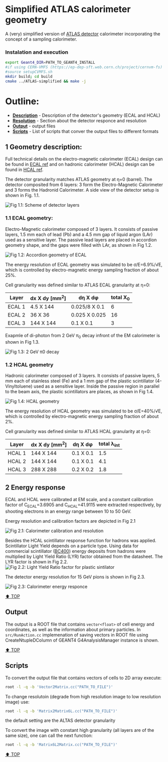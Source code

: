 # Simplified ATLAS calorimeter geometry

A (very) simplified version of [ATLAS detector](https://iopscience.iop.org/article/10.1088/1748-0221/3/08/S08003) calorimeter incorporating the concept of a sampling calorimeter.

### Instalation and execution
```bash
export Geant4_DIR=PATH_TO_GEANT4_INSTALL
#if using CERN-VMFS (https://ep-dep-sft.web.cern.ch/project/cernvm-fs)
#source setupCVMFS.sh
mkdir build; cd build
cmake ../ATLAS-simplified && make -j
```

# Outline:

* **[Description](#1-geometry-description)** - Description of the detector's geometry (ECAL and HCAL)
* **[Resolution](#2-energy-response)** - Section about the detector responce and resolution
* **[Output](#output)** - output files
* **[Scripts](#scripts)** - List of scripts that conver the output files to different formats



## 1 Geometry description:

Full technical details on the electro-magnetic calorimeter (ECAL) design can be found in [ECAL ref](https://cds.cern.ch/record/331061/files/CERN-LHCC-96-41.pdf)
and on hadronic calorimeter (HCAL) design can be found in [HCAL ref](http://cds.cern.ch/record/331062).

The detector granularity matches ATLAS geometry at &eta;=0 (barrel). The detector composited from 6 layers:
3 form the Electro-Magnetic Calorimeter and 3 forms the Hadronid Calorimeter.
A side view of the detector setup is shown in Fig. 1.1.

![Fig 1.1: Scheme of detector layers](images/calorimeter_layers.png)

### 1.1 ECAL geometry:

Electro-Magnetic calorimeter composed of 3 layers. It consists of passive layers,
1.5 mm each of lead (Pb) and a 4.5 mm gap of liquid argon (LAr) used as a sensitive layer. 
The passive lead layers are placed in accordion geometry shape, and the gaps were filled with LAr, as shown in Fig 1.2.

![Fig 1.2: Accordion geometry of ECAL](images/ECAL_L1.png)

The energy resolution of ECAL geometry was simulated to be &sigma;/E=6.9%/&radic;E, which is controlled by electro-magnetic energy
 sampling fraction of about 25%.
 
Cell granularity was defined similar to ATLAS ECAL granularity at &eta;=0:

| Layer  | dx X dy \[mm<sup>2</sup>\]| d&eta; X d&phi; | total X<sub>0</sub> |
| ------------- | ------------- | ------------- | ------------- |
| ECAL 1  | 4.5 X 144  | 0.025/8 X 0.1 | 6 |
| ECAL 2  | 36 X 36  | 0.025 X 0.025 | 16 |
| ECAL 3  | 144 X 144  | 0.1 X 0.1 | 3 |

Exapmle of di-photon from 2 GeV &pi;<sub>0</sub> decay infront of the EM calorimeter is shown in Fig 1.3.

![Fig 1.3: 2 GeV &pi;<sub>0</sub> decay](images/Pi0_PbLAr.png)

### 1.2 HCAL geometry

Hadronic calorimeter composed of 3 layers. It consists of passive layers,
5 mm each of stainless steel (Fe) and a 1 mm gap of the plastic scintillator (4-Vinyltoluene) used as a sensitive layer. Inside the passive
region in parallel to the beam axis, the plastic scintillators are places, as shown in Fig 1.4.

![Fig 1.4: HCAL geometry](images/TileHCAL.png)

The energy resolution of HCAL geometry was simulated to be &sigma;/E=40%/&radic;E, which is controlled by electro-magnetic energy
 sampling fraction of about 2%.

Cell granularity was defined similar to ATLAS HCAL granularity at &eta;=0:

| Layer  | dx X dy \[mm<sup>2</sup>\]| d&eta; X d&phi; | total &lambda;<sub>int</sub> |
| ------------- | ------------- | ------------- | ------------- |
| HCAL 1  | 144 X 144  | 0.1 X 0.1 | 1.5 |
| HCAL 2  | 144 X 144  | 0.1 X 0.1 | 4.1 |
| HCAL 3  | 288 X 288  | 0.2 X 0.2 | 1.8 |

## 2 Energy response

ECAL and HCAL were calibrated at EM scale, and a constant calibration factor of C<sub>ECAL</sub>=3.6905 
and C<sub>HCAL</sub>=41.9115 were extracted respectively, by shooting electrons in an energy range between 10 to 50 GeV.

Energy resolution and calibration factors are depicted in Fig 2.1

![Fig 2.1: Calorimeter calibration and resolution](images/Calibration_resolution.png)

Besides  the HCAL scintillator response function for hadrons was applied. Scintillator Light Yield depends on a particle type.
Using data for commercial scintillator ([BC400](https://www.crystals.saint-gobain.com/sites/imdf.crystals.com/files/documents/sgc-organics-plastic-scintillators_0.pdf))
energy deposits from hadrons were multiplied by Light Yield Ratio (LYR) factor obtained from the datasheet. 
The LYR factor is shown in Fig 2.2.
![Fig 2.2: Light Yield Ratio factor for plastic sintilator](images/LYR.png)
 
The detector energy resolution for 15 GeV pions is shown in Fig 2.3.

![Fig 2.3: Calorimeter energy responce](images/Cal_responce_15GeV.png)

[:arrow_up: TOP](#outline)
## Output

The output is a ROOT file that contains `vector<float>` of cell energy and coordinates, as well as the information about primary particles.
In `src/RunAction.cc` implemenation of saving vectors in ROOT file using CreateNtupleDColumn of GEANT4 G4AnalysisManager instance is shown.

[:arrow_up: TOP](#outline)
## Scripts

To convert the output file that contains vectors of cells to 2D array execute:
```bash
root -l -q -b 'Vector2Matrix.cc("PATH_TO_FILE")'
```

To change resolutoin (degrade from high resolution image to low resolution image) use:
```bash
root -l -q -b 'Matrix2Matrix6L.cc("PATH_TO_FILE")'
```

the default setting are the ALTAS detector granularity

To convert the image with constant high granularity (all layers are of the same size), one can call the next function:
```bash
root -l -q -b 'Matrix6L2Matrix.cc("PATH_TO_FILE")'
```

[:arrow_up: TOP](#outline)